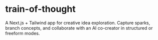 # train-of-thought
A Next.js + Tailwind app for creative idea exploration. Capture sparks, branch concepts, and collaborate with an AI co-creator in structured or freeform modes.

